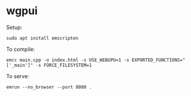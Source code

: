 # wgpui

Setup:

`sudo apt install emscripten`

To compile:

`emcc main.cpp -o index.html -s USE_WEBGPU=1 -s EXPORTED_FUNCTIONS="['_main']" -s FORCE_FILESYSTEM=1`

To serve:

`emrun --no_browser --port 8080 .`